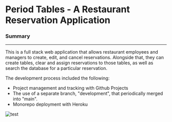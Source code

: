 # Period Tables - A Restaurant Reservation Application

### Summary

---

This is a full stack web application that allows restaurant employees and managers to create, edit, and cancel reservations. Alongside that, they can create tables, clear and assign reservations to those tables, as well as search the database for a particular reservation.

The development process included the following:

- Project management and tracking with Github Projects
- The use of a separate branch, "development", that periodically merged into "main".
- Monorepo deployment with Heroku

![test](Reservation_Form.png)
